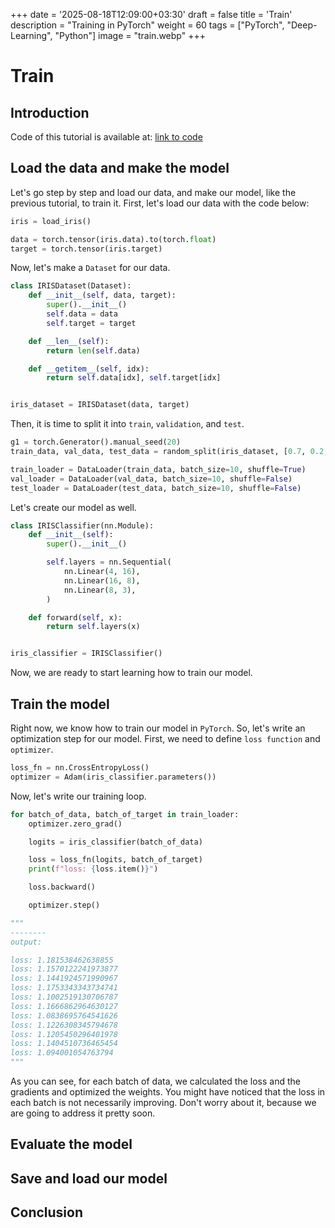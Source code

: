 +++
date = '2025-08-18T12:09:00+03:30'
draft = false
title = 'Train'
description = "Training in PyTorch"
weight = 60
tags = ["PyTorch", "Deep-Learning", "Python"]
image = "train.webp"
+++

# Train

## Introduction

Code of this tutorial is available at:
[link to code](https://github.com/LiterallyTheOne/Pytorch_Tutorial/blob/main/src/5_train.ipynb)

## Load the data and make the model

Let's go step by step and load our data, and make our model, like the previous tutorial, to train it.
First, let's load our data with the code below:

```python
iris = load_iris()

data = torch.tensor(iris.data).to(torch.float)
target = torch.tensor(iris.target)
```

Now, let's make a `Dataset` for our data.

```python
class IRISDataset(Dataset):
    def __init__(self, data, target):
        super().__init__()
        self.data = data
        self.target = target

    def __len__(self):
        return len(self.data)

    def __getitem__(self, idx):
        return self.data[idx], self.target[idx]


iris_dataset = IRISDataset(data, target)
```

Then, it is time to split it into `train`, `validation`, and `test`.

```python
g1 = torch.Generator().manual_seed(20)
train_data, val_data, test_data = random_split(iris_dataset, [0.7, 0.2, 0.1], g1)

train_loader = DataLoader(train_data, batch_size=10, shuffle=True)
val_loader = DataLoader(val_data, batch_size=10, shuffle=False)
test_loader = DataLoader(test_data, batch_size=10, shuffle=False)
```

Let's create our model as well.

```python
class IRISClassifier(nn.Module):
    def __init__(self):
        super().__init__()

        self.layers = nn.Sequential(
            nn.Linear(4, 16),
            nn.Linear(16, 8),
            nn.Linear(8, 3),
        )

    def forward(self, x):
        return self.layers(x)


iris_classifier = IRISClassifier()
```

Now, we are ready to start learning how to train our model.

## Train the model

Right now, we know how to train our model in `PyTorch`.
So, let's write an optimization step for our model.
First, we need to define `loss function` and `optimizer`.

```python
loss_fn = nn.CrossEntropyLoss()
optimizer = Adam(iris_classifier.parameters())
```

Now, let's write our training loop.

```python
for batch_of_data, batch_of_target in train_loader:
    optimizer.zero_grad()

    logits = iris_classifier(batch_of_data)

    loss = loss_fn(logits, batch_of_target)
    print(f"loss: {loss.item()}")

    loss.backward()

    optimizer.step()

"""
--------
output: 

loss: 1.181538462638855
loss: 1.1570122241973877
loss: 1.1441924571990967
loss: 1.1753343343734741
loss: 1.1002519130706787
loss: 1.1666862964630127
loss: 1.0838695764541626
loss: 1.1226308345794678
loss: 1.1205450296401978
loss: 1.1404510736465454
loss: 1.094001054763794
"""
```

As you can see, for each batch of data, we calculated the loss and the gradients and optimized the weights.
You might have noticed that the loss in each batch is not necessarily improving.
Don't worry about it, because we are going to address it pretty soon.

## Evaluate the model

## Save and load our model

## Conclusion
